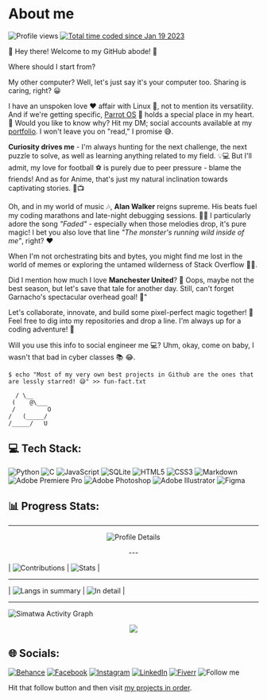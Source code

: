 # About me

<img alt="Profile views" src="https://komarev.com/ghpvc/?username=Simatwa&color=blueviolet&style=plastic&label=Profile+Views"/> <a href="https://wakatime.com/@321c8a21-57bc-4782-bb00-8733ff579c0d"><img src="https://wakatime.com/badge/user/321c8a21-57bc-4782-bb00-8733ff579c0d.svg" alt="Total time coded since Jan 19 2023" /></a>

👋 Hey there! Welcome to my GitHub abode! 🚀

Where should I start from?

My other computer? Well, let's just say it's your computer too. Sharing is caring, right? 😀

I have an unspoken love ❤️ affair with Linux 🐧, not to mention its versatility. And if we're getting specific, [Parrot OS](https://www.parrotsec.org) 🦜 holds a special place in my heart. 💙 Would you like to know why? Hit my DM; social accounts available at my [portfolio](https://simatwa.vercel.app). I won't leave you on "read," I promise 😅.

**Curiosity drives me** - I'm always hunting for the next challenge, the next puzzle to solve, as well as learning anything related to my field. 💡💻 But I'll admit, my love for football ⚽ is purely due to peer pressure - blame the friends! And as for Anime, that's just my natural inclination towards captivating stories. 🏈📺

Oh, and in my world of music 🎶, **Alan Walker** reigns supreme. His beats fuel my coding marathons and late-night debugging sessions. 🎵✨ I particularly adore the song *"Faded"* - especially when those melodies drop, it's pure magic! I bet you also love that line *"The monster's running wild inside of me"*, right? ❤️ 

When I'm not orchestrating bits and bytes, you might find me lost in the world of memes or exploring the untamed wilderness of Stack Overflow 👨‍💻.

Did I mention how much I love **Manchester United**? 🥅 Oops, maybe not the best season, but let's save that tale for another day. Still, can't forget Garnacho's spectacular overhead goal! 🔴"

Let's collaborate, innovate, and build some pixel-perfect magic together! 🌟 Feel free to dig into my repositories and drop a line. I'm always up for a coding adventure! 🌌

Will you use this info to social engineer me 💻? Uhm, okay, come on baby, I wasn't that bad in cyber classes 📚 😂.


```
$ echo "Most of my very own best projects in Github are the ones that are lessly starred! 😅" >> fun-fact.txt

  / \__
 (    @\___
 /         O
/   (_____/
/_____/   U

```
 
 ## 💻 Tech Stack:
![Python](https://img.shields.io/badge/python-3670A0?style=for-the-badge&logo=python&logoColor=ffdd54) ![C](https://img.shields.io/badge/c-%2300599C.svg?style=for-the-badge&logo=c&logoColor=white) ![JavaScript](https://img.shields.io/badge/javascript-%23323330.svg?style=for-the-badge&logo=javascript&logoColor=%23F7DF1E) ![SQLite](https://img.shields.io/badge/sqlite-%2307405e.svg?style=for-the-badge&logo=sqlite&logoColor=white) ![HTML5](https://img.shields.io/badge/html5-%23E34F26.svg?style=for-the-badge&logo=html5&logoColor=white) ![CSS3](https://img.shields.io/badge/css3-%231572B6.svg?style=for-the-badge&logo=css3&logoColor=white) ![Markdown](https://img.shields.io/badge/markdown-%23000000.svg?style=for-the-badge&logo=markdown&logoColor=white) ![Adobe Premiere Pro](https://img.shields.io/badge/Adobe%20Premiere%20Pro-9999FF.svg?style=for-the-badge&logo=Adobe%20Premiere%20Pro&logoColor=white) ![Adobe Photoshop](https://img.shields.io/badge/adobephotoshop-%2331A8FF.svg?style=for-the-badge&logo=adobephotoshop&logoColor=white) ![Adobe Illustrator](https://img.shields.io/static/v1?logo=adobeillustrator&style=flat-square&message=Adobe-Illustrator&labelColor=blue&color=blue&label=) ![Figma](https://img.shields.io/static/v1?logo=figma&style=flat-square&message=Figma&labelColor=blue&color=blue&label=&logoColor=black)


## 📊 Progress Stats:

---

<p align="center">
<img src="https://github-profile-summary-cards.vercel.app/api/cards/profile-details?username=Simatwa&theme=tokyonight" alt="Profile Details"/>
</p>

<p align="center">
---

| ![Contributions](https://streak-stats.demolab.com?user=Simatwa&theme=tokyonight) | ![Stats](https://github-readme-stats.vercel.app/api?username=Simatwa&show_icons=true&theme=tokyonight&include_all_commits=true&count_private=true) |

---

| ![Langs in summary](https://github-readme-stats.vercel.app/api/top-langs/?username=Simatwa&theme=tokyonight) | ![In detail](https://api.githubtrends.io/user/svg/Simatwa/langs?time_range=all_time&theme=synthwaves&include_private=true) |

---
</p>


![Simatwa Activity Graph](https://github-readme-activity-graph.vercel.app/graph?username=Simatwa&theme=tokyonight) 

<p align="center">
<img src="https://github-readme-stats.vercel.app/api/wakatime?username=Simatwa&theme=tokyonight"></img>
</p>

<!--
<img src="https://github-contributor-stats.vercel.app/api?username=Simatwa&limit=6&theme=tokyonight&combine_all_yearly_contributions=true"/>

![Smartwa's GitHub stats](https://github-readme-stats.vercel.app/api?username=Simatwa&show_icons=true&theme=tokyonight&include_all_commits=true&count_private=true)

[![GitHub Streak](https://streak-stats.demolab.com?user=Simatwa&theme=tokyonight)](https://git.io/streak-stats)

![Contributions](https://github-contributor-stats.vercel.app/api?username=Simatwa&limit=8&theme=tokyonight&combine_all_yearly_contributions=true)

[![Top Langs](https://github-readme-stats.vercel.app/api/top-langs/?username=Simatwa&theme=tokyonight)](https://github.com/Simatwa)

-->

## 🌐 Socials:

[![Behance](https://img.shields.io/badge/Behance-1769ff?logo=behance&logoColor=white)](https://behance.net/smartwacaleb) [![Facebook](https://img.shields.io/badge/Facebook-%231877F2.svg?logo=Facebook&logoColor=white)](https://facebook.com/beny.carl.3) [![Instagram](https://img.shields.io/badge/Instagram-%23E4405F.svg?logo=Instagram&logoColor=white)](https://www.instagram.com/smartwa_caleb) [![LinkedIn](https://img.shields.io/badge/LinkedIn-%230077B5.svg?logo=linkedin&logoColor=white)](https://www.linkedin.com/in/smartwa-caleb-927975197/) [![Fiverr](https://img.shields.io/static/v1?logo=fiverr&label=Fiverr&message=Order&color=green)](https://fiverr.com/smartwa_254) ![Follow me](https://img.shields.io/static/v1?logo=github&message=Follow&label=Github&style=social)

<!--
<a href="https://oxygenblobsglass.com/bjih3uuhe?key=6b37fa529bff17e039a5697d32ef52f8"><img alt="banner" src="https://landings-cdn.adsterratech.com/referralBanners/png/468%20x%20120%20px.png"/></a>


<a href="#">
<img src="https://github-readme-stats.vercel.app/api/pin/?username=Simatwa&repo=y2mate-api&theme=tokyonight"/>
</a>
-->

Hit that follow button and then visit [my projects in order](https://github.com/Simatwa/simatwa-does).
